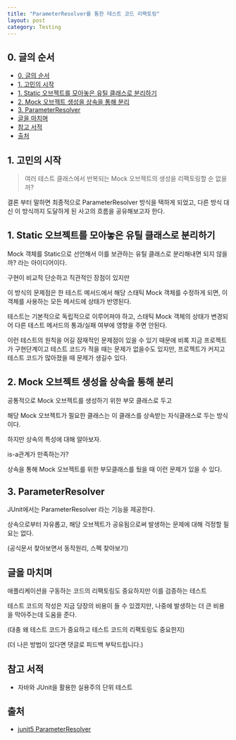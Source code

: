 ```yaml
---
title: "ParameterResolver를 통한 테스트 코드 리팩토링"
layout: post
category: Testing
---
```


## 0. 글의 순서

- [0. 글의 순서](#0-글의-순서)
- [1. 고민의 시작](#1-고민의-시작)
- [1. Static 오브젝트를 모아놓은 유틸 클래스로 분리하기](#1-static-오브젝트를-모아놓은-유틸-클래스로-분리하기)
- [2. Mock 오브젝트 생성을 상속을 통해 분리](#2-mock-오브젝트-생성을-상속을-통해-분리)
- [3. ParameterResolver](#3-parameterresolver)
- [글을 마치며](#글을-마치며)
- [참고 서적](#참고-서적)
- [출처](#출처)

## 1. 고민의 시작

> 여러 테스트 클래스에서 반복되는 Mock 오브젝트의 생성을 리팩토링할 순 없을까?

결론 부터 말하면 최종적으로 ParameterResolver 방식을 택하게 되었고, 다른 방식 대신 이 방식까지 도달하게 된 사고의 흐름을 공유해보고자 한다.



## 1. Static 오브젝트를 모아놓은 유틸 클래스로 분리하기

Mock 객체를 Static으로 선언해서 이를 보관하는 유틸 클래스로 분리해내면 되지 않을까? 라는 아이디어이다.

구현이 비교적 단순하고 직관적인 장점이 있지만

이 방식의 문제점은 한 테스트 메서드에서 해당 스태틱 Mock 객체를 수정하게 되면, 이 객체를 사용하는 모든 메서드에 상태가 반영된다.

테스트는 기본적으로 독립적으로 이루어져야 하고, 스태틱 Mock 객체의 상태가 변경되어 다른 테스트 메서드의 통과/실패 여부에 영향을 주면 안된다.

이런 테스트의 원칙을 어길 잠재적인 문제점이 있을 수 있기 때문에 비록 지금 프로젝트가 구현단계이고 테스트 코드가 적을 때는 문제가 없을수도 있지만, 프로젝트가 커지고 테스트 코드가 많아졌을 때 문제가 생길수 있다.

## 2. Mock 오브젝트 생성을 상속을 통해 분리

공통적으로 Mock 오브젝트를 생성하기 위한 부모 클래스로 두고

해당 Mock 오브젝트가 필요한 클래스는 이 클래스를 상속받는 자식클래스로 두는 방식이다.

하지만 상속의 특성에 대해 알아보자.

is-a관계가 만족하는가?

상속을 통해 Mock 오브젝트를 위한 부모클래스를 뒀을 때 이런 문제가 있을 수 있다.




## 3. ParameterResolver

JUnit에서는 ParameterResolver 라는 기능을 제공한다.

상속으로부터 자유롭고, 해당 오브젝트가 공유됨으로써 발생하는 문제에 대해 걱정할 필요는 없다.

(공식문서 찾아보면서 동작원리, 스펙 찾아보기)



## 글을 마치며

애플리케이션을 구동하는 코드의 리팩토링도 중요하지만 이를 검증하는 테스트

테스트 코드의 작성은 지금 당장의 비용이 들 수 있겠지만, 나중에 발생하는 더 큰 비용을 막아주는데 도움을 준다.

(대충 왜 테스트 코드가 중요하고 테스트 코드의 리팩토링도 중요한지)

(더 나은 방법이 있다면 댓글로 피드백 부탁드립니다.)


## 참고 서적

* 자바와 JUnit을 활용한 실용주의 단위 테스트

##  출처

- [junit5 ParameterResolver](http://wonwoo.ml/index.php/post/1878)